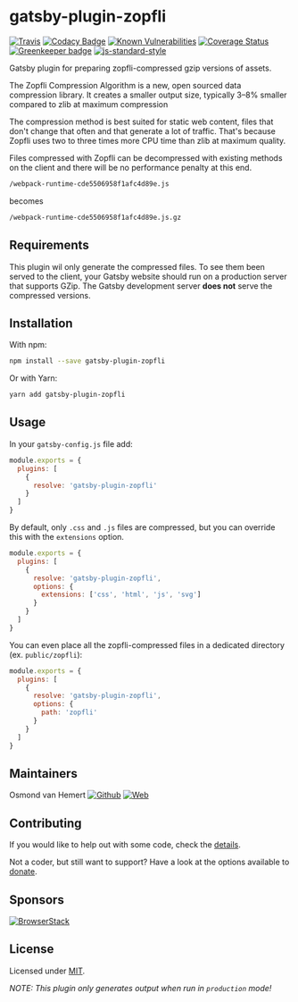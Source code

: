# gatsby-plugin-zopfli

[![Travis](https://img.shields.io/travis/com/ovhemert/gatsby-plugin-zopfli.svg?branch=master&logo=travis)](https://travis-ci.com/ovhemert/gatsby-plugin-zopfli)
[![Codacy Badge](https://api.codacy.com/project/badge/Grade/6b2619c09ca94862bf349f40eb913466)](https://www.codacy.com/app/ovhemert/gatsby-plugin-zopfli?utm_source=github.com&amp;utm_medium=referral&amp;utm_content=ovhemert/gatsby-plugin-zopfli&amp;utm_campaign=Badge_Grade)
[![Known Vulnerabilities](https://snyk.io/test/npm/gatsby-plugin-zopfli/badge.svg)](https://snyk.io/test/npm/gatsby-plugin-zopfli)
[![Coverage Status](https://coveralls.io/repos/github/ovhemert/gatsby-plugin-zopfli/badge.svg)](https://coveralls.io/github/ovhemert/gatsby-plugin-zopfli)
[![Greenkeeper badge](https://badges.greenkeeper.io/ovhemert/gatsby-plugin-zopfli.svg)](https://greenkeeper.io/)
[![js-standard-style](https://img.shields.io/badge/code%20style-standard-brightgreen.svg?style=flat)](http://standardjs.com/)

Gatsby plugin for preparing zopfli-compressed gzip versions of assets.

The Zopfli Compression Algorithm is a new, open sourced data compression library. It creates a smaller output size, typically 3–8% smaller compared to zlib at maximum compression

The compression method is best suited for static web content, files that don't change that often and that generate a lot of traffic. That's because Zopfli uses two to three times more CPU time than zlib at maximum quality.

Files compressed with Zopfli can be decompressed with existing methods on the client and there will be no performance penalty at this end.

```bash
/webpack-runtime-cde5506958f1afc4d89e.js
```
becomes
```bash
/webpack-runtime-cde5506958f1afc4d89e.js.gz
```

## Requirements

This plugin wil only generate the compressed files. To see them been served to the client, your Gatsby website should run on a production server that supports GZip. The Gatsby development server **does not** serve the compressed versions.

## Installation

With npm:

```bash
npm install --save gatsby-plugin-zopfli
```

Or with Yarn:

```bash
yarn add gatsby-plugin-zopfli
```

## Usage

In your `gatsby-config.js` file add:

```javascript
module.exports = {
  plugins: [
    {
      resolve: 'gatsby-plugin-zopfli'
    }
  ]
}
```

By default, only `.css` and `.js` files are compressed, but you can override this with the `extensions` option.

```javascript
module.exports = {
  plugins: [
    {
      resolve: 'gatsby-plugin-zopfli',
      options: {
        extensions: ['css', 'html', 'js', 'svg']
      }
    }
  ]
}
```

You can even place all the zopfli-compressed files in a dedicated directory (ex. `public/zopfli`):

```javascript
module.exports = {
  plugins: [
    {
      resolve: 'gatsby-plugin-zopfli',
      options: {
        path: 'zopfli'
      }
    }
  ]
}
```

## Maintainers

Osmond van Hemert
[![Github](https://img.shields.io/badge/-website.svg?style=social&logoColor=333&logo=github)](https://github.com/ovhemert)
[![Web](https://img.shields.io/badge/-website.svg?style=social&logoColor=333&logo=nextdoor)](https://ovhemert.dev)

## Contributing

If you would like to help out with some code, check the [details](./docs/CONTRIBUTING.md).

Not a coder, but still want to support? Have a look at the options available to [donate](https://ovhemert.dev/donate).

## Sponsors

[![BrowserStack](./docs/assets/browserstack-logo.svg)](https://www.browserstack.com/)

## License

Licensed under [MIT](./LICENSE).

_NOTE: This plugin only generates output when run in `production` mode!_
